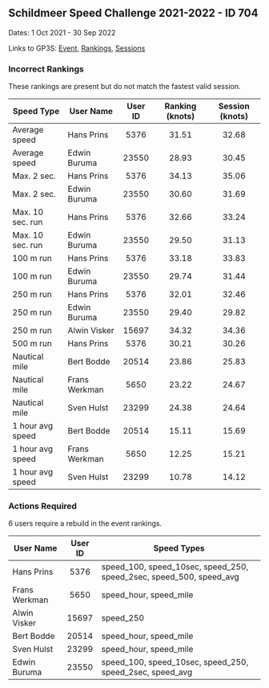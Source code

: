 ## Schildmeer Speed Challenge 2021-2022 - ID 704

Dates: 1 Oct 2021 - 30 Sep 2022

Links to GP3S: [Event](https://www.gps-speedsurfing.com/default.aspx?mnu=event&val=704), [Rankings](https://www.gps-speedsurfing.com/default.aspx?mnu=eventranking&val=704), [Sessions](https://www.gps-speedsurfing.com/default.aspx?mnu=eventsessions&val=704)

### Incorrect Rankings

These rankings are present but do not match the fastest valid session.

| Speed Type | User Name | User ID | Ranking (knots) | Session (knots) |
| ---------- | --------- | :-----: | :-------------: | :-------------: |
| Average speed | Hans Prins | 5376 | 31.51 | 32.68 |
| Average speed | Edwin Buruma | 23550 | 28.93 | 30.45 |
| Max. 2 sec. | Hans Prins | 5376 | 34.13 | 35.06 |
| Max. 2 sec. | Edwin Buruma | 23550 | 30.60 | 31.69 |
| Max. 10 sec. run | Hans Prins | 5376 | 32.66 | 33.24 |
| Max. 10 sec. run | Edwin Buruma | 23550 | 29.50 | 31.13 |
| 100 m run | Hans Prins | 5376 | 33.18 | 33.83 |
| 100 m run | Edwin Buruma | 23550 | 29.74 | 31.44 |
| 250 m run | Hans Prins | 5376 | 32.01 | 32.46 |
| 250 m run | Edwin Buruma | 23550 | 29.40 | 29.82 |
| 250 m run | Alwin Visker | 15697 | 34.32 | 34.36 |
| 500 m run | Hans Prins | 5376 | 30.21 | 30.26 |
| Nautical mile | Bert Bodde | 20514 | 23.86 | 25.83 |
| Nautical mile | Frans Werkman | 5650 | 23.22 | 24.67 |
| Nautical mile | Sven Hulst | 23299 | 24.38 | 24.64 |
| 1 hour avg speed | Bert Bodde | 20514 | 15.11 | 15.69 |
| 1 hour avg speed | Frans Werkman | 5650 | 12.25 | 15.21 |
| 1 hour avg speed | Sven Hulst | 23299 | 10.78 | 14.12 |

### Actions Required

6 users require a rebuild in the event rankings.

| User Name | User ID | Speed Types |
| --------- | :-----: | ----------- |
| Hans Prins | 5376 | speed_100, speed_10sec, speed_250, speed_2sec, speed_500, speed_avg |
| Frans Werkman | 5650 | speed_hour, speed_mile |
| Alwin Visker | 15697 | speed_250 |
| Bert Bodde | 20514 | speed_hour, speed_mile |
| Sven Hulst | 23299 | speed_hour, speed_mile |
| Edwin Buruma | 23550 | speed_100, speed_10sec, speed_250, speed_2sec, speed_avg |
